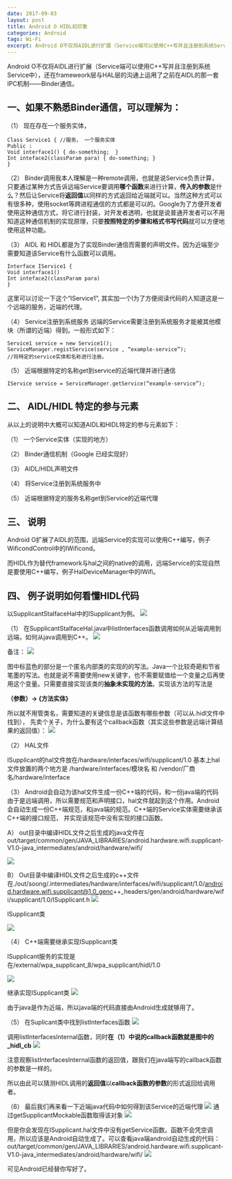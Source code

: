 ```yaml
---
date: 2017-09-03
layout: post
title: Android O HIDL初印象
categories: Android
tags: Wi-Fi
excerpt: Android O不仅将AIDL进行扩展（Service端可以使用C++写并且注册到系统Service中），还在frameweork层与HAL层的沟通上运用了之前在AIDL的那一套IPC机制——Binder通信。
---
```


Android O不仅将AIDL进行扩展（Service端可以使用C++写并且注册到系统Service中），还在frameweork层与HAL层的沟通上运用了之前在AIDL的那一套IPC机制——Binder通信。

## **一、如果不熟悉Binder通信，可以理解为：**
（1） 现在存在一个服务实体，

```
Class Service1 { //服务， 一个服务实体
Public :
Void interface1() { do-something;  }
Int inteface2(classParam para) { do-something; }
}
```

（2） Binder调用我本人理解是一种remote调用，也就是说Service负责计算， 只要通过某种方式告诉远端Service要调用**哪个函数**来进行计算，**传入的参数**是什么？然后让Service将**返回值**以同样的方式返回给近端就可以。当然这种方式可以有很多种，使用socket等跨进程通信的方式都是可以的。Google为了方便开发者使用这种通信方式，将它进行封装，对开发者透明，也就是说普通开发者可以不用知道这种通信机制的实现原理，只要**按照特定的步骤和格式书写代码**就可以方便地使用这种功能。

（3） AIDL 和 HIDL都是为了实现Binder通信而需要的声明文件。因为近端至少需要知道该Service有什么函数可以调用。
```
Interface IService1 {
Void interface1()
Int inteface2(classParam para)
}
```

这里可以讨论一下这个“IService1”, 其实加一个I为了方便阅读代码的人知道这是一个远端的服务，近端的代理。

（4） Service注册到系统服务
远端的Service需要注册到系统服务才能被其他模块（所谓的近端）得到。一般形式如下：
```
Service1 service = new Service1();
ServiceManager.registService(service , “example-service”);
//将特定的service实体和名称进行注册。
```

（5） 近端根据特定的名称get到service的近端代理并进行通信
```
IService service = ServiceManager.getService(“example-service”);
```

## **二、 AIDL/HIDL 特定的参与元素**

从以上的说明中大概可以知道AIDL和HIDL特定的参与元素如下：

（1） 一个Service实体（实现的地方）

（2） Binder通信机制（Google 已经实现好）

（3） AIDL/HIDL声明文件

（4） 将Service注册到系统服务中

（5） 近端根据特定的服务名称get到Service的近端代理

## **三、 说明**

Android O扩展了AIDL的范围，远端Service的实现可以使用C++编写，例子WificondControl中的IWificond。

而HIDL作为替代framework与hal之间的native的调用，远端Service的实现自然是要使用C++编写，例子HalDeviceManager中的IWifi。

## **四、 例子说明如何看懂HIDL代码**

以SupplicantStaIfaceHal中的ISupplicant为例。
![](/blog/assets/wifi/wifi-android-O-hidl.png)

（1） 在SupplicantStaIfaceHal.java中listInterfaces函数调用如何从近端调用到远端，如何从java调用到C++。
![](/blog/assets/wifi/wifi-android-O-hidl-1.png)

备注：
![](/blog/assets/wifi/wifi-android-O-hidl-2.png)

图中标蓝色的部分是一个匿名内部类的实现的的写法。Java一个比较奇葩和节省笔墨的写法。也就是说不需要使用new关键字，也不需要赋值给一个变量之后再使用这个变量。只需要直接实现该类的**抽象未实现的方法**。实现该方法的写法是

**（参数）-> {方法实体}**

所以就不用管类名，需要知道的关键信息是该函数有哪些参数（可以从.hidl文件中找到）， 先卖个关子，为什么要有这个callback函数（其实这些参数是远端计算结果的返回值）：
![](/blog/assets/wifi/wifi-android-O-hidl-3.png)

（2） HAL文件

ISupplicant的hal文件放在/hardware/interfaces/wifi/supplicant/1.0
基本上hal文件放置的两个地方是 /hardware/interfaces/模块名
和 /vendor/厂商名/hardware/interface

（3） Android会自动为该hal文件生成一份C++端的代码，和一份java端的代码
由于是远端调用，所以需要规范和声明接口，hal文件就起到这个作用。Android会自动生成一份C++端规范，和java端的规范。C++端的Service实体需要继承该C++端的接口规范， 并实现该规范中没有实现的接口函数。

A） out目录中编译HIDL文件之后生成的java文件在out/target/common/gen/JAVA_LIBRARIES/android.hardware.wifi.supplicant-V1.0-java_intermediates/android/hardware/wifi/

![](/blog/assets/wifi/wifi-android-O-hidl-4.png)

B） Out目录中编译HIDL文件之后生成的c++文件在./out/soong/.intermediates/hardware/interfaces/wifi/supplicant/1.0/android.hardware.wifi.supplicant@1.0_genc++_headers/gen/android/hardware/wifi/supplicant/1.0/ISupplicant.h
![](/blog/assets/wifi/wifi-android-O-hidl-5.png)

ISupplicant类

![](/blog/assets/wifi/wifi-android-O-hidl-6.png)

（4） C++端需要继承实现ISupplicant类

ISupplicant服务的实现是在/external/wpa_supplicant_8/wpa_supplicant/hidl/1.0

![](/blog/assets/wifi/wifi-android-O-hidl-7.png)

继承实现ISupplicant类
![](/blog/assets/wifi/wifi-android-O-hidl-8.png)

由于java是作为近端，所以java端的代码直接由Android生成就够用了。

（5） 在Suplicant类中找到listInterfaces函数
![](/blog/assets/wifi/wifi-android-O-hidl-9.png)

调用listInterfacesInternal函数，同时**在（1）中说的callback函数就是图中的_hidl_cb**
![](/blog/assets/wifi/wifi-android-O-hidl-10.png)

注意观察listInterfacesInternal函数的返回值，跟我们在java端写的callback函数的参数是一样的。

所以由此可以猜测HIDL调用的**返回值**以**callback函数的参数**的形式返回给调用者。

（6） 最后我们再来看一下近端java代码中如何得到该Service的近端代理
![](/blog/assets/wifi/wifi-android-O-hidl-11.png)
通过getSupplicantMockable函数取得该对象
![](/blog/assets/wifi/wifi-android-O-hidl-12.png)

但是你会发现在ISupplicant.hal文件中没有getService函数。函数不会凭空调用，所以应该是Android自动生成了。可以查看java端android自动生成的代码：
out/target/common/gen/JAVA_LIBRARIES/android.hardware.wifi.supplicant-V1.0-java_intermediates/android/hardware/wifi/
![](/blog/assets/wifi/wifi-android-O-hidl-13.png)

可见Android已经替你写好了。
